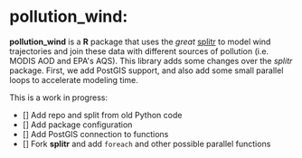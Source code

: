 # pollution_wind:

**pollution_wind** is a **R** package that uses the _great_ [splitr][1] to model
wind trajectories and join these data with different sources of pollution (i.e.
MODIS AOD and EPA's AQS). This library adds some changes over the *splitr*
package. First, we add PostGIS support, and also add some small parallel loops
to accelerate modeling time.

This is a work in progress: 

- [] Add repo and split from old Python code
- [] Add package configuration 
- [] Add PostGIS connection to functions
- [] Fork **splitr** and add `foreach` and other possible parallel functions

[1]: https://github.com/rich-iannone/splitr
